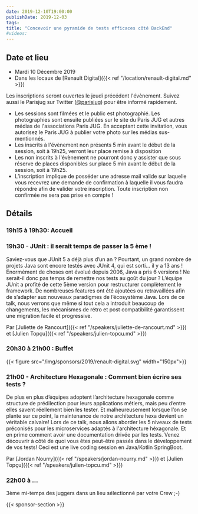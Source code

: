 ```yaml
---
date: 2019-12-10T19:00:00
publishDate: 2019-12-03
tags:
title: "Concevoir une pyramide de tests efficaces côté BackEnd"
#videos:
---
```


## Date et lieu

- Mardi 10 Décembre 2019
- Dans les locaux de [Renault Digital]({{< ref "/location/renault-digital.md" >}})

Les inscriptions seront ouvertes le jeudi précédent l'évènement. Suivez aussi le Parisjug sur Twitter ([@parisjug](https://twitter.com/parisjug)) pour être informé rapidement.
- Les sessions sont filmées et le public est photographié. Les photographies sont ensuite publiées sur le site du Paris JUG et autres médias de l'associations Paris JUG. En acceptant cette invitation, vous autorisez le Paris JUG à publier votre photo sur les médias sus-mentionnés.
- Les inscrits à l'évènement non présents 5 min avant le début de la session, soit à 19h25, verront leur place remise à disposition
- Les non inscrits à l'évènement ne pourront donc y assister que sous réserve de places disponibles sur place 5 min avant le début de la session, soit à 19h25.
- L’inscription implique de posséder une adresse mail valide sur laquelle vous recevrez une demande de confirmation à laquelle il vous faudra répondre afin de valider votre inscription. Toute inscription non confirmée ne sera pas prise en compte !

## Détails

### 19h15 à 19h30: Accueil

### 19h30 - JUnit : il serait temps de passer la 5 ème !

Saviez-vous que JUnit 5 a déjà plus d’un an ? Pourtant, un grand nombre de projets Java sont encore testés avec JUnit 4, qui est sorti… il y a 13 ans ! Enormément de choses ont évolué depuis 2006, Java a pris 6 versions ! Ne serait-il donc pas temps de remettre nos tests au goût du jour ? L’équipe JUnit a profité de cette 5ème version pour restructurer complètement le framework. De nombreuses features ont été ajoutées ou retravaillées afin de s’adapter aux nouveaux paradigmes de l’écosystème Java. Lors de ce talk, nous verrons que même si tout cela a introduit beaucoup de changements, les mécanismes de rétro et post compatibilité garantissent une migration facile et progressive.

Par [Juliette de Rancourt]({{< ref "/speakers/juliette-de-rancourt.md" >}}) et [Julien Topçu]({{< ref "/speakers/julien-topcu.md" >}})

### 20h30 à 21h00 : Buffet

{{< figure src="/img/sponsors/2019/renault-digital.svg" width="150px">}}

### 21h00 - Architecture Hexagonale : Comment bien écrire ses tests ?

De plus en plus d’équipes adoptent l’architecture hexagonale comme structure de prédilection pour leurs applications métiers, mais peu d’entre elles savent réellement bien les tester. Et malheureusement lorsque l’on se plante sur ce point, la maintenance de notre architecture hexa devient un véritable calvaire! Lors de ce talk, nous allons aborder les 5 niveaux de tests préconisés pour les microservices adaptés à l'architecture héxagonale. Et en prime comment avoir une documentation drivée par les tests. Venez découvrir à côté de quoi vous êtes peut-être passés dans le développement de vos tests! Ceci est une live coding session en Java/Kotlin SpringBoot.

Par [Jordan Nourry]({{< ref "/speakers/jordan-nourry.md" >}}) et [Julien Topçu]({{< ref "/speakers/julien-topcu.md" >}})

### 22h00 à ...

3ème mi-temps des juggers dans un lieu sélectionné par votre Crew ;-)

{{< sponsor-section >}}
